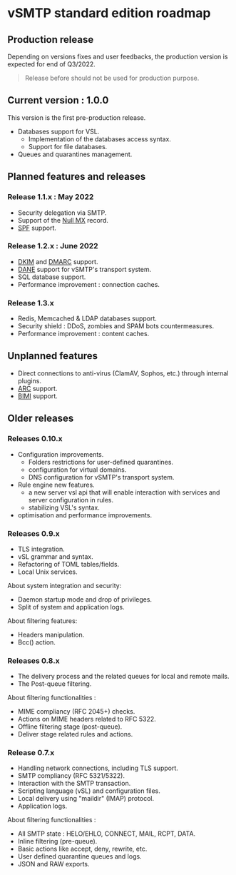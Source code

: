 # vSMTP standard edition roadmap

## Production release

Depending on versions fixes and user feedbacks, the production version is expected for end of Q3/2022.

> Release before should not be used for production purpose.

## Current version : 1.0.0

 This version is the first pre-production release.

- Databases support for VSL.
  - Implementation of the databases access syntax.
  - Support for file databases.
- Queues and quarantines management.

## Planned features and releases

### Release 1.1.x : May 2022

- Security delegation via SMTP.
- Support of the [Null MX](https://datatracker.ietf.org/doc/html/rfc7505) record.
- [SPF](https://datatracker.ietf.org/doc/html/rfc7208) support.

### Release 1.2.x : June 2022

- [DKIM](https://datatracker.ietf.org/doc/html/rfc6376) and [DMARC](https://datatracker.ietf.org/doc/html/rfc7489) support.
- [DANE](https://blog.apnic.net/2019/11/20/better-mail-security-with-dane-for-smtp/) support for vSMTP's transport system.
- SQL database support.
- Performance improvement : connection caches.

### Release 1.3.x

- Redis, Memcached & LDAP databases support.
- Security shield : DDoS, zombies and SPAM bots countermeasures.
- Performance improvement : content caches.

## Unplanned features

- Direct connections to anti-virus (ClamAV, Sophos, etc.) through internal plugins.
- [ARC](https://datatracker.ietf.org/doc/html/rfc8617) support.
- [BIMI](https://www.ietf.org/archive/id/draft-blank-ietf-bimi-02.txt) support.

## Older releases

### Releases 0.10.x

- Configuration improvements.
  - Folders restrictions for user-defined quarantines.
  - configuration for virtual domains.
  - DNS configuration for vSMTP's transport system.
- Rule engine new features.
  - a new server vsl api that will enable interaction with services and server configuration in rules.
  - stabilizing VSL's syntax.
- optimisation and performance improvements.

### Releases 0.9.x

- TLS integration.
- vSL grammar and syntax.
- Refactoring of TOML tables/fields.
- Local Unix services.

About system integration and security:

- Daemon startup mode and drop of privileges.
- Split of system and application logs.

About filtering features:

- Headers manipulation.
- Bcc() action.

### Releases 0.8.x

- The delivery process and the related queues for local and remote mails.
- The Post-queue filtering.

About filtering functionalities :

- MIME compliancy (RFC 2045+) checks.
- Actions on MIME headers related to RFC 5322.
- Offline filtering stage (post-queue).
- Deliver stage related rules and actions.

### Release 0.7.x

- Handling network connections, including TLS support.
- SMTP compliancy (RFC 5321/5322).
- Interaction with the SMTP transaction.
- Scripting language (vSL) and configuration files.
- Local delivery using "maildir" (IMAP) protocol.
- Application logs.

About filtering functionalities :

- All SMTP state : HELO/EHLO, CONNECT, MAIL, RCPT, DATA.
- Inline filtering (pre-queue).
- Basic actions like accept, deny, rewrite, etc.
- User defined quarantine queues and logs.
- JSON and RAW exports.
